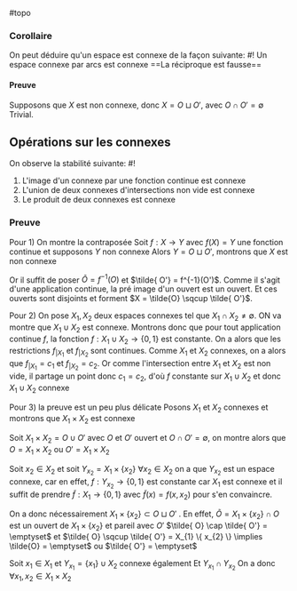 #topo
### Corollaire
On peut déduire qu'un espace est connexe de la façon suivante: #!
Un espace connexe par arcs est connexe ==La réciproque est fausse==

#### Preuve
Supposons que $X$ est non connexe, donc $X=O \sqcup O'$, avec $O \cap O' = \emptyset$ 
Trivial.


## Opérations sur les connexes
On observe la stabilité suivante: #!

1) L'image d'un connexe par une fonction continue est connexe
2) L'union de deux connexes d'intersections non vide est connexe
3) Le produit de deux connexes est connexe

### Preuve

Pour 1) On montre la contraposée
Soit $f: X \to Y$ avec $f(X) = Y$ une fonction continue et supposons $Y$ non connexe
Alors $Y = O \sqcup O'$, montrons que $X$ est non connexe

Or il suffit de poser $\tilde{O} = f^{-1}(O)$ et $\tilde{ O'} = f^{-1}(O')$. Comme il s'agit d'une application continue, la pré image d'un ouvert est un ouvert. Et ces ouverts sont disjoints et forment $X = \tilde{O} \sqcup \tilde{ O'}$.

Pour 2) On pose $X_{1}, X_{2}$ deux espaces connexes tel que $X_{1} \cap X_{2} \neq \emptyset$. ON va montre que $X_{1} \cup X_{2}$ est connexe.
Montrons donc que pour tout application continue $f$, la fonction $f: X_{1} \cup X_{2} \to \{0,1\}$ est constante.
On a alors que les restrictions $f_{|X_{1}}$ et $f_{|X_{2}}$ sont continues.
Comme $X_{1}$ et $X_{2}$ connexes, on a alors que $f_{{|X_{1}}} = c_{1}$ et $f_{{|X_{2}}} = c_{2}$. Or comme l'intersection entre $X_{1}$ et $X_{2}$ est non vide, il partage un point donc $c_{1} = c_{2}$, d'où $f$ constante sur $X_{1} \cup X_{2}$ et donc $X_{1} \cup X_{2}$ connexe

Pour 3) la preuve est un peu plus délicate
Posons $X_{1}$ et $X_{2}$ connexes et montrons que $X_{1} \times X_{2}$ est connexe

Soit $X_{1} \times X_{2} = O \cup O'$ avec $O$ et $O'$ ouvert et $O \cap O' = \emptyset$, on montre alors que $O = X_{1} \times X_{2}$ ou $O' = X_{1} \times X_{2}$

Soit $x_{2} \in X_2$ et soit $Y_{x_{2}} = X_{1} \times \{x_{2}\}$
$\forall x_{2} \in X_{2}$ on a que $Y_{x_{2}}$ est un espace connexe, car en effet, $f: Y_{{x_{2}}} \to \{0, 1\}$
est constante car $X_{1}$ est connexe et il suffit de prendre $\tilde{f}: X_{1} \to \{0, 1\}$ avec $\tilde{ f}(x) =f(x, x_{2})$ pour s'en convaincre.

On a donc nécessairement $X_{1} \times \{x_{2}\} \subset O \sqcup O'$ .
En effet, $\tilde{ O} = X_{1} \times \{ x_{2} \} \cap O$ est un ouvert de $X_{1} \times \{ x_{2} \}$ et pareil avec $O'$
$\tilde{ O} \cap \tilde{ O'} = \emptyset$ et $\tilde{ O} \sqcup \tilde{ O'} = X_{1} \{  x_{2} \} \implies \tilde{O} = \emptyset$ ou $\tilde{ O'} = \emptyset$

Soit $x_{1} \in X_{1}$ et $Y_{x_{1}} = \{ x_{1} \} \cup X_{2}$ connexe également
Et $Y_{x_{1}} \cap Y_{{x_{2}}}$
On a donc $\forall x_{1}, x_{2} \in X_{1} \times X_{2}$